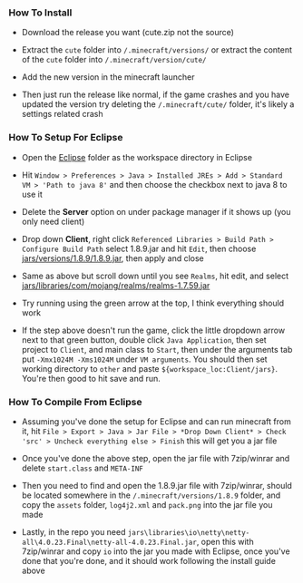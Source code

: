 ### How To Install 

- Download the release you want (cute.zip not the source) 

- Extract the `cute` folder into `/.minecraft/versions/` or extract the content of the `cute` folder into `/.minecraft/version/cute/`
 
- Add the new version in the minecraft launcher 

- Then just run the release like normal, if the game crashes and you have updated the version try deleting the `/.minecraft/cute/` folder, it's likely a settings related crash


### How To Setup For Eclipse 

- Open the [Eclipse](./eclipse) folder as the workspace directory in Eclipse

- Hit `Window > Preferences > Java > Installed JREs > Add > Standard VM > 'Path to java 8'` and then choose the checkbox next to java 8 to use it

- Delete the **Server** option on under package manager if it shows up (you only need client)

- Drop down **Client**, right click `Referenced Libraries > Build Path > Configure Build Path` select 1.8.9.jar and hit `Edit`, then choose [jars/versions/1.8.9/1.8.9.jar](./jars/versions/1.8.9/1.8.9.jar), then apply and close

- Same as above but scroll down until you see `Realms`, hit edit, and select [jars/libraries/com/mojang/realms/realms-1.7.59.jar](./jars/libraries/com/mojang/realms/realms-1.7.59.jar)

- Try running using the green arrow at the top, I think everything should work

- If the step above doesn't run the game, click the little dropdown arrow next to that green button, double click `Java Application`, then set project to `Client`, and main class to `Start`, then under the arguments tab put `-Xmx1024M -Xms1024M` under `VM arguments`. You should then set working directory to `other` and paste `${workspace_loc:Client/jars}`. You're then good to hit save and run.


### How To Compile From Eclipse 

- Assuming you've done the setup for Eclipse and can run minecraft from it, hit `File > Export > Java > Jar File > *Drop Down Client* > Check 'src' > Uncheck everything else > Finish` this will get you a jar file

- Once you've done the above step, open the jar file with 7zip/winrar and delete `start.class` and `META-INF`

- Then you need to find and open the 1.8.9.jar file with 7zip/winrar, should be located somewhere in the `/.minecraft/versions/1.8.9` folder, and copy the `assets` folder, `log4j2.xml` and `pack.png` into the jar file you made

- Lastly, in the repo you need `jars\libraries\io\netty\netty-all\4.0.23.Final\netty-all-4.0.23.Final.jar`, open this with 7zip/winrar and copy `io` into the jar you made with Eclipse, once you've done that you're done, and it should work following the install guide above
